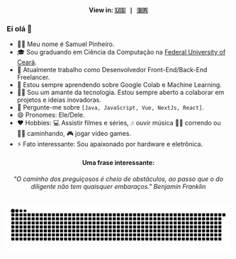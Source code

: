  <h4 align="center">
    View in:
    <kbd>
      <a href="README.md" title="English">🇺🇸</a> | <a href="README_PT_BR.md" title="Brazilian Portuguese">🇧🇷</a>
    </kbd>
  </h4>

### Ei olá 👋


- 🙋‍♂️ Meu nome é Samuel Pinheiro.
- 🎓 Sou graduando em Ciência da Computação na <a href="https://www.ufc.br">Federal University of Ceará</a>.
- 🔭 Atualmente trabalho como Desenvolvedor Front-End/Back-End Freelancer.
- 🌱 Estou sempre aprendendo sobre Google Colab e Machine Learning.
- 👨‍💻 Sou um amante da tecnologia. Estou sempre aberto a colaborar em projetos e ideias inovadoras.
- 💬 Pergunte-me sobre `[Java, JavaScript, Vue, NextJs, React]`.
- 😄 Pronomes: Ele/Dele.
- ❤️ Hobbies: 💻 Assistir filmes e séries, 🎶 ouvir música 🏃‍♂️ correndo ou 🚶‍♂️ caminhando,  🎮 jogar video games.
- ⚡ Fato interessante: Sou apaixonado por hardware e eletrônica.


<div align="left">
  <h4 align="center">Uma frase interessante:</h4>
  
  <h6 align="center">
    <em>"O caminho dos preguiçosos é cheio de obstáculos, ao passo que o do diligente não tem quaisquer embaraços."</em> Benjamin Franklin
  </h6>
</div>

###

<img src="https://raw.githubusercontent.com/fsmpinheiro/fsmpinheiro/output/snake.svg" alt="Snake animation" />

###
